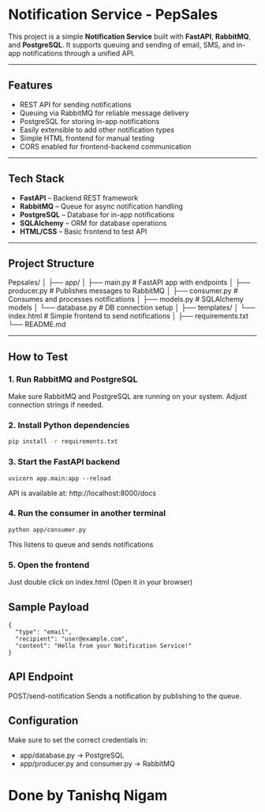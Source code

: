 # Notification Service - PepSales

This project is a simple **Notification Service** built with **FastAPI**, **RabbitMQ**, and **PostgreSQL**. It supports queuing and sending of email, SMS, and in-app notifications through a unified API.

---

## Features

- REST API for sending notifications
- Queuing via RabbitMQ for reliable message delivery
- PostgreSQL for storing in-app notifications
- Easily extensible to add other notification types
- Simple HTML frontend for manual testing
- CORS enabled for frontend-backend communication

---

## Tech Stack

- **FastAPI** – Backend REST framework
- **RabbitMQ** – Queue for async notification handling
- **PostgreSQL** – Database for in-app notifications
- **SQLAlchemy** – ORM for database operations
- **HTML/CSS** – Basic frontend to test API

---

## Project Structure

Pepsales/
│
├── app/
│ ├── main.py # FastAPI app with endpoints
│ ├── producer.py # Publishes messages to RabbitMQ
│ ├── consumer.py # Consumes and processes notifications
│ ├── models.py # SQLAlchemy models
│ └── database.py # DB connection setup
│
├── templates/
│ └── index.html # Simple frontend to send notifications
│
├── requirements.txt
└── README.md


---

## How to Test

### 1. **Run RabbitMQ and PostgreSQL**

Make sure RabbitMQ and PostgreSQL are running on your system. Adjust connection strings if needed.

### 2. **Install Python dependencies**

```bash
pip install -r requirements.txt
```

### 3. **Start the FastAPI backend**

```
uvicorn app.main:app --reload
```

API is available at: http://localhost:8000/docs

### 4. **Run the consumer in another terminal**

```
python app/consumer.py

```

This listens to queue and sends notifications

### 5. **Open the frontend**

Just double click on index.html (Open it in your browser)


## Sample Payload

```
{
  "type": "email",
  "recipient": "user@example.com",
  "content": "Hello from your Notification Service!"
}
```

## API Endpoint
POST/send-notification
Sends a notification by publishing to the queue.

## Configuration
Make sure to set the correct credentials in:
- app/database.py → PostgreSQL
- app/producer.py and consumer.py → RabbitMQ

# Done by Tanishq Nigam
